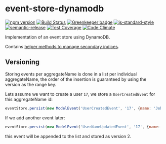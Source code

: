 # event-store-dynamodb

[![npm version](https://img.shields.io/npm/v/@rheactorjs/event-store-dynamodb.svg)](https://www.npmjs.com/package/@rheactorjs/event-store-dynamodb)
[![Build Status](https://travis-ci.org/RHeactorJS/event-store-dynamodb.svg?branch=master)](https://travis-ci.org/RHeactorJS/event-store-dynamodb)
[![Greenkeeper badge](https://badges.greenkeeper.io/RHeactorJS/event-store-dynamodb.svg)](https://greenkeeper.io/) 
[![js-standard-style](https://img.shields.io/badge/code%20style-standard-brightgreen.svg)](http://standardjs.com/)
[![semantic-release](https://img.shields.io/badge/semver-semantic%20release-e10079.svg)](https://github.com/semantic-release/semantic-release)
[![Test Coverage](https://codeclimate.com/github/RHeactorJS/event-store-dynamodb/badges/coverage.svg)](https://codeclimate.com/github/RHeactorJS/event-store-dynamodb/coverage)
[![Code Climate](https://codeclimate.com/github/RHeactorJS/event-store-dynamodb/badges/gpa.svg)](https://codeclimate.com/github/RHeactorJS/event-store-dynamodb)

Implementation of an event store using DynamoDB.

Contains [helper methods to manage secondary indices](https://github.com/RHeactorJS/event-store-dynamodb/blob/master/src/aggregate-index.js).

## Versioning

Storing events per aggregateName is done in a list per individual aggregateName, the order of the insertion is guaranteed by using the version as the range key.

Lets assume we want to create a user `17`, we store a `UserCreatedEvent` for this aggregateName id:

```javascript
eventStore.persist(new ModelEvent('UserCreatedEvent', '17', {name: 'John'}))
```

If we add another event later:

```javascript
eventStore.persist(new ModelEvent('UserNameUpdatedEvent', '17', {name: 'Mike'}))
```

this event will be appended to the list and stored as version 2.
